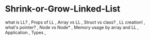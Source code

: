 # Shrink-or-Grow-Linked-List

what is LL? ,
Props of LL ,
Array vs LL ,
Struct vs class? ,
LL creation! , 
what's pointer?  ,
Node vs Node*   ,
Memory usage by array and LL  ,
Application   ,
Types    ,
